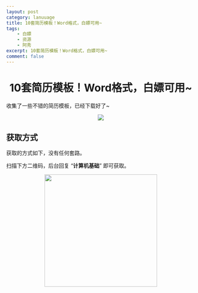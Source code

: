 ```yaml
---
layout: post
category: lanuuage
title: 10套简历模板！Word格式，白嫖可用~
tags:
    - 白嫖
    - 资源
    - 阿秀
excerpt: 10套简历模板！Word格式，白嫖可用~
comment: false
---
```






<h1 align="center">10套简历模板！Word格式，白嫖可用~</h1>

收集了一些不错的简历模板，已经下载好了~


<div align="center"><img src="https://axiu-image-bed.oss-cn-shanghai.aliyuncs.com/img/202211290932798.png" style="zoom:100%;" /></div>

## 获取方式

获取的方式如下，没有任何套路。

扫描下方二维码，后台回复 “**计算机基础**” 即可获取。

<div align="center"><img src="https://axiu-image-bed.oss-cn-shanghai.aliyuncs.com/img/202301191549506.jpg" style="width: 300px; height: 300px;" /></div>





